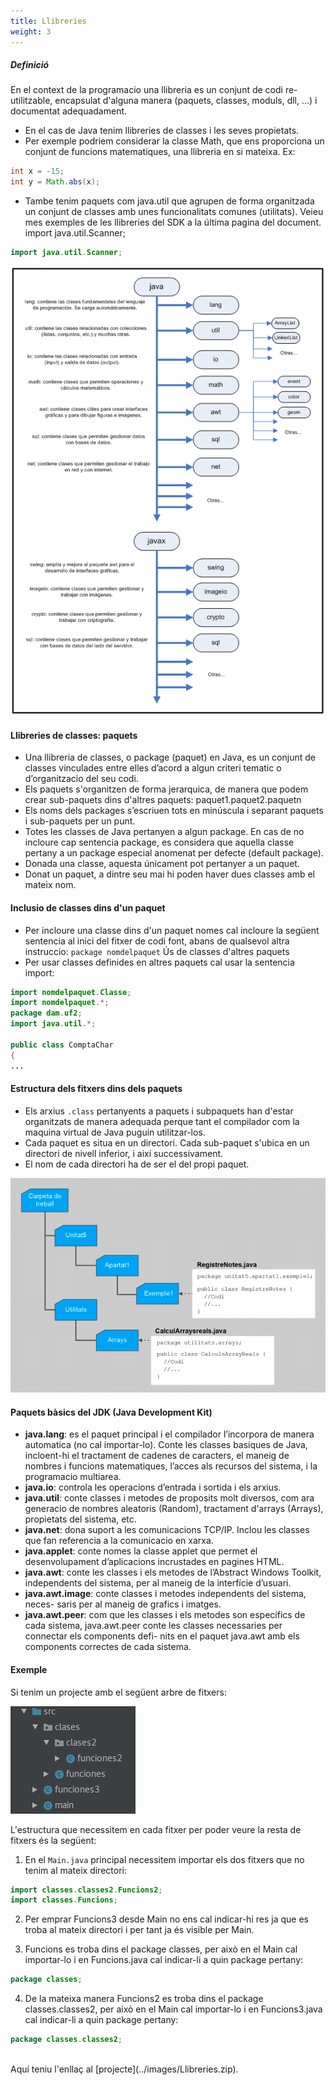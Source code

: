 ```yaml
---
title: Llibreries
weight: 3
---
```


##### Definició

En el context de la programacio una llibreria es un conjunt de codi re-utilitzable, encapsulat d'alguna manera
(paquets, classes, moduls, dll, ...) i documentat adequadament.
* En el cas de Java tenim llibreries de classes i les seves propietats.
* Per exemple podriem considerar la classe Math, que ens proporciona un conjunt de funcions matematiques, una
llibreria en si mateixa. Ex:

```java
int x = -15;
int y = Math.abs(x);
```

* Tambe tenim paquets com java.util que agrupen de forma organitzada un conjunt de classes amb unes
funcionalitats comunes (utilitats). Veieu mes exemples de les llibreries del SDK a la última pagina del document.
import java.util.Scanner;

```java
import java.util.Scanner;
```

![array](../images/llibreriesJava.png?width=500px)

#### Llibreries de classes: paquets
* Una llibreria de classes, o package (paquet) en Java, es un conjunt de classes vinculades entre elles d’acord a
algun criteri tematic o d’organitzacio del seu codi.
* Els paquets s'organitzen de forma jerarquica, de manera que podem crear sub-paquets dins d'altres paquets:
paquet1.paquet2.paquetn
* Els noms dels packages s’escriuen tots en minúscula i separant paquets i sub-paquets per un punt.
* Totes les classes de Java pertanyen a algun package. En cas de no incloure cap sentencia package, es considera que
aquella classe pertany a un package especial anomenat per defecte (default package).
* Donada una classe, aquesta únicament pot pertanyer a un paquet.
* Donat un paquet, a dintre seu mai hi poden haver dues classes amb el mateix nom.


#### Inclusio de classes dins d'un paquet
* Per incloure una classe dins d'un paquet nomes cal incloure la següent sentencia al inici del fitxer de codi font,
abans de qualsevol altra instruccio:
``package nomdelpaquet``
Ús de classes d'altres paquets
*  Per usar classes definides en altres paquets cal usar la sentencia import:

```java
import nomdelpaquet.Classe;
import nomdelpaquet.*;
package dam.uf2;
import java.util.*;

public class ComptaChar
{
...
```

#### Estructura dels fitxers dins dels paquets
* Els arxius ``.class`` pertanyents a paquets i subpaquets han d'estar organitzats de manera adequada perque tant el
compilador com la maquina virtual de Java puguin utilitzar-los.
* Cada paquet es situa en un directori. Cada sub-paquet s'ubica en un directori de nivell inferior, i així
successivament.
* El nom de cada directori ha de ser el del propi paquet.

![array](../images/llibreries.png?width=500px)

#### Paquets bàsics del JDK (Java Development Kit)

* **java.lang**: es el paquet principal i el compilador l’incorpora de manera automatica (no cal importar-lo). Conte les
classes basiques de Java, incloent-hi el tractament de cadenes de caracters, el maneig de nombres i funcions
matematiques, l’acces als recursos del sistema, i la programacio multiarea.
* **java.io**: controla les operacions d’entrada i sortida i els arxius.
* **java.util**: conte classes i metodes de proposits molt diversos, com ara generacio de nombres aleatoris (Random),
tractament d'arrays (Arrays), propietats del sistema, etc.
* **java.net**: dona suport a les comunicacions TCP/IP. Inclou les classes que fan referencia a la comunicacio en xarxa.
* **java.applet**: conte nomes la classe applet que permet el desenvolupament d’aplicacions incrustades en pagines
HTML.
* **java.awt**: conte les classes i els metodes de l’Abstract Windows Toolkit, independents del sistema, per al maneig
de la interfície d’usuari.
* **java.awt.image**: conte classes i metodes independents del sistema, neces- saris per al maneig de grafics i imatges.
* **java.awt.peer**: com que les classes i els metodes son específics de cada sistema, java.awt.peer conte les classes
necessaries per connectar els components defi- nits en el paquet java.awt amb els components correctes de cada
sistema. 

#### Exemple

Si tenim un projecte amb el següent arbre de fitxers:

![array](../images/projecte.png?width=500px)

L'estructura que necessitem en cada fitxer per poder veure la resta de fitxers és la següent:

1. En el ``Main.java`` principal necessitem importar els dos fitxers que no tenim al mateix directori:

```java
import classes.classes2.Funcions2;
import classes.Funcions;
```

2. Per emprar Funcions3 desde Main no ens cal indicar-hi res ja que es troba al mateix directori i per tant ja és visible per Main.

3. Funcions es troba dins el package classes, per això en el Main cal importar-lo i en Funcions.java cal indicar-li a quin package pertany:
```java
package classes;
```

4. De la mateixa manera Funcions2 es troba dins el package classes.classes2, per això en el Main cal importar-lo i en Funcions3.java cal indicar-li a quin package pertany:
```java
package classes.classes2;
```

<br>
Aquí teniu l'enllaç al [projecte](../images/Llibreries.zip).
